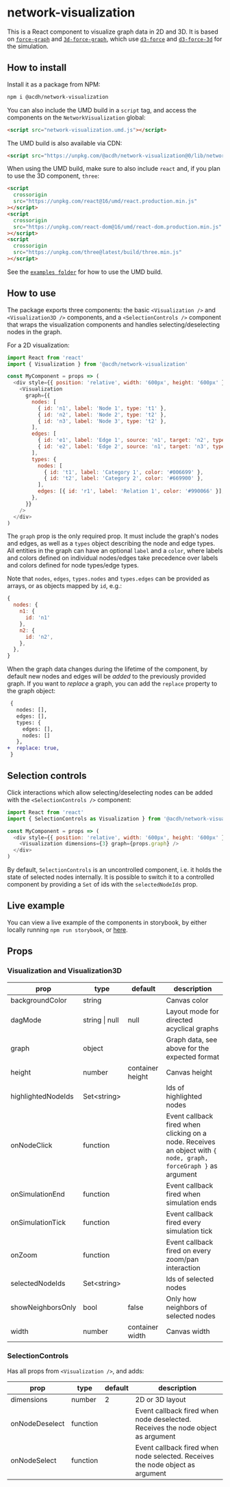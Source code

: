 # network-visualization

This is a React component to visualize graph data in 2D and 3D. It is based on
[`force-graph`](https://github.com/vasturiano/force-graph) and
[`3d-force-graph`](https://github.com/vasturiano/3d-force-graph), which use
[`d3-force`](https://github.com/d3/d3-force) and
[`d3-force-3d`](https://github.com/vasturiano/d3-force-3d) for the simulation.

## How to install

Install it as a package from NPM:

```sh
npm i @acdh/network-visualization
```

You can also include the UMD build in a `script` tag, and access the components
on the `NetworkVisualization` global:

```html
<script src="network-visualization.umd.js"></script>
```

The UMD build is also available via CDN:

```html
<script src="https://unpkg.com/@acdh/network-visualization@0/lib/network-visualization.umd.js"></script>
```

When using the UMD build, make sure to also include `react` and, if you plan to
use the 3D component, `three`:

```html
<script
  crossorigin
  src="https://unpkg.com/react@16/umd/react.production.min.js"
></script>
<script
  crossorigin
  src="https://unpkg.com/react-dom@16/umd/react-dom.production.min.js"
></script>
<script
  crossorigin
  src="https://unpkg.com/three@latest/build/three.min.js"
></script>
```

See the [`examples folder`](examples/umd/) for how to use the UMD build.

## How to use

The package exports three components: the basic `<Visualization />` and
`<Visualization3D />` components, and a `<SelectionControls />` component that
wraps the visualization components and handles selecting/deselecting nodes in
the graph.

For a 2D visualization:

```js
import React from 'react'
import { Visualization } from '@acdh/network-visualization'

const MyComponent = props => (
  <div style={{ position: 'relative', width: '600px', height: '600px' }}>
    <Visualization
      graph={{
        nodes: [
          { id: 'n1', label: 'Node 1', type: 't1' },
          { id: 'n2', label: 'Node 2', type: 't2' },
          { id: 'n3', label: 'Node 3', type: 't2' },
        ],
        edges: [
          { id: 'e1', label: 'Edge 1', source: 'n1', target: 'n2', type: 'r1' },
          { id: 'e2', label: 'Edge 2', source: 'n1', target: 'n3', type: 'r1' },
        ],
        types: {
          nodes: [
            { id: 't1', label: 'Category 1', color: '#006699' },
            { id: 't2', label: 'Category 2', color: '#669900' },
          ],
          edges: [{ id: 'r1', label: 'Relation 1', color: '#990066' }],
        },
      }}
    />
  </div>
)
```

The `graph` prop is the only required prop. It must include the graph's nodes
and edges, as well as a `types` object describing the node and edge types. All
entities in the graph can have an optional `label` and a `color`, where labels
and colors defined on individual nodes/edges take precedence over labels and
colors defined for node types/edge types.

Note that `nodes`, `edges`, `types.nodes` and `types.edges` can be provided as
arrays, or as objects mapped by `id`, e.g.:

```js
{
  nodes: {
    n1: {
      id: 'n1'
    },
    n2: {
      id: 'n2',
    },
  },
}
```

When the graph data changes during the lifetime of the component, by default new
nodes and edges will be _added_ to the previously provided graph. If you want to
_replace_ a graph, you can add the `replace` property to the graph object:

```diff
 {
   nodes: [],
   edges: [],
   types: {
     edges: [],
     nodes: []
   },
+  replace: true,
 }
```

## Selection controls

Click interactions which allow selecting/deselecting nodes can be added with the
`<SelectionControls />` component:

```js
import React from 'react'
import { SelectionControls as Visualization } from '@acdh/network-visualization'

const MyComponent = props => (
  <div style={{ position: 'relative', width: '600px', height: '600px' }}>
    <Visualization dimensions={3} graph={props.graph} />
  </div>
)
```

By default, `SelectionControls` is an uncontrolled component, i.e. it holds the
state of selected nodes internally. It is possible to switch it to a controlled
component by providing a `Set` of ids with the `selectedNodeIds` prop.

## Live example

You can view a live example of the components in storybook, by either locally
running `npm run storybook`, or
[here](https://acdh-network-visualization.netlify.com).

## Props

### Visualization and Visualization3D

| prop               | type           | default          | description                                                                                                     |
| ------------------ | -------------- | ---------------- | --------------------------------------------------------------------------------------------------------------- |
| backgroundColor    | string         |                  | Canvas color                                                                                                    |
| dagMode            | string \| null | null             | Layout mode for directed acyclical graphs                                                                       |
| graph              | object         |                  | Graph data, see above for the expected format                                                                   |
| height             | number         | container height | Canvas height                                                                                                   |
| highlightedNodeIds | Set\<string\>  |                  | Ids of highlighted nodes                                                                                        |
| onNodeClick        | function       |                  | Event callback fired when clicking on a node. Receives an object with `{ node, graph, forceGraph }` as argument |
| onSimulationEnd    | function       |                  | Event callback fired when simulation ends                                                                       |
| onSimulationTick   | function       |                  | Event callback fired every simulation tick                                                                      |
| onZoom             | function       |                  | Event callback fired on every zoom/pan interaction                                                              |
| selectedNodeIds    | Set\<string\>  |                  | Ids of selected nodes                                                                                           |
| showNeighborsOnly  | bool           | false            | Only how neighbors of selected nodes                                                                            |
| width              | number         | container width  | Canvas width                                                                                                    |

### SelectionControls

Has all props from `<Visualization />`, and adds:

| prop           | type     | default | description                                                                     |
| -------------- | -------- | ------- | ------------------------------------------------------------------------------- |
| dimensions     | number   | 2       | 2D or 3D layout                                                                 |
| onNodeDeselect | function |         | Event callback fired when node deselected. Receives the node object as argument |
| onNodeSelect   | function |         | Event callback fired when node selected. Receives the node object as argument   |
